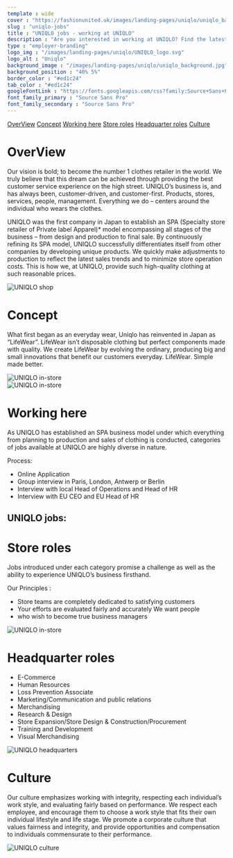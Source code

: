 ```yaml
---
template : wide
cover : "https://fashionunited.uk/images/landing-pages/uniqlo/uniqlo_background.jpg"
slug : "uniqlo-jobs"
title : "UNIQLO jobs - working at UNIQLO"
description : "Are you interested in working at UNIQLO? Find the latest fashion news and all the UNIQLO jobs thanks to FashionUnited."
type : "employer-branding"
logo_img : "/images/landing-pages/uniqlo/UNIQLO_logo.svg"
logo_alt : "Uniqlo"
background_image : "/images/landing-pages/uniqlo/uniqlo_background.jpg"
background_position : "40% 5%"
border_color : "#ed1c24"
tab_color : "#ed1c24"
googleFontLink : "https://fonts.googleapis.com/css?family:Source+Sans+Pro:400,700"
font_family_primary : "Source Sans Pro"
font_family_secondary : "Source Sans Pro"
---
```


<div>
<style>
  .fu-branding-logo img {
    max-width: 50%;
  }
  
  span {
    font-size: 16px;
  }
  
  .header-center {
    text-align: center;
    margin-top: 40px;
  }
  
  .fu-branding--min-height {
    margin-bottom: 90px;
  }

.fu-accordion-list .fu-main-container ul {
margin: 0;
}
</style>

</div>
<div class="mdl-tabs__tab-bar fu-branding-tabs-bar--background-color">
  <a href="#overview" class="mdl-tabs__tab is-active fu-branding-tabs-item">OverView</a>
  <a href="#concept" class="mdl-tabs__tab fu-branding-tabs-item">Concept</a>
  <a href="#working-here" class="mdl-tabs__tab fu-branding-tabs-item">Working here</a>
  <a href="#store" class="mdl-tabs__tab fu-branding-tabs-item">Store roles</a>
  <a href="#headquarter" class="mdl-tabs__tab fu-branding-tabs-item">Headquarter roles</a>
  <a href="#culture" class="mdl-tabs__tab fu-branding-tabs-item">Culture</a>
</div>
<div class="mdl-tabs__panel is-active" id="overview">
  <h1>OverView</h1>
  <p>
    Our vision is bold; to become the number 1 clothes retailer in the world. We truly believe that this dream can be achieved
    through providing the best customer service experience on the high street. UNIQLO’s business is, and has always been, customer-driven,
    and customer-first. Products, stores, services, people, management. Everything we do – centers around the individual who
    wears the clothes.
  </p>
  <p>
    UNIQLO was the first company in Japan to establish an SPA (Specialty store retailer of Private label Apparel)* model encompassing
    all stages of the business – from design and production to final sale. By continuously refining its SPA model, UNIQLO successfully
    differentiates itself from other companies by developing unique products. We quickly make adjustments to production to reflect
    the latest sales trends and to minimize store operation costs. This is how we, at UNIQLO, provide such high-quality clothing
    at such reasonable prices.
  </p>
  <img class="img-responsive uniqlo-img--space" src="/images/landing-pages/uniqlo/uniqlo-building1.jpg" alt="UNIQLO shop"/>
</div>
<div class="mdl-tabs__panel" id="concept">
  <h1>Concept</h1>
  <p>
    What first began as an everyday wear, Uniqlo has reinvented in Japan as “LifeWear”. LifeWear isn’t disposable clothing but
    perfect components made with quality. We create LifeWear by evolving the ordinary, producing big and small innovations that
    benefit our customers everyday. LifeWear. Simple made better.
  </p>
  <div class="mdl-grid">
    <div class="mdl-cell mdl-cell--6-col mdl-cell--4-col-tablet mdl-cell--4-col-phone">
      <img class="img--space" src="/images/landing-pages/uniqlo/uniqlo-store1.jpg" alt="UNIQLO in-store" />
    </div>
    <div class="mdl-cell mdl-cell--6-col mdl-cell--4-col-tablet mdl-cell--4-col-phone">
      <img src="/images/landing-pages/uniqlo/uniqlo-store2.jpg" alt="UNIQLO in-store" />
    </div>
  </div>
</div>
<div class="mdl-tabs__panel" id="working-here">
  <h1>Working here</h1>
  <p>
    As UNIQLO has established an SPA business model under which everything from planning to production and sales of clothing
    is conducted, categories of jobs available at UNIQLO are highly diverse in nature.
  </p>
  <span>Process:</span>
  <ul>
    <li>Online Application</li>
    <li>Group interview in Paris, London, Antwerp or Berlin</li>
    <li>Interview with local Head of Operations and Head of HR</li>
    <li>Interview with EU CEO and EU Head of HR</li>
  </ul>
  <h2 class="header-center">
    UNIQLO jobs:
  </h2>
  <div class="fu-accordion-list">
    <div class="fu-embed-jobs" data-component="CompanyJobs" data-locales="en-GB" data-limit="50" data-profile_id="b5vPGKTFtmp3e7EDQ"></div>
  </div>
</div>
<div class="mdl-tabs__panel" id="store">
  <h1>Store roles</h1>
  <div class="mdl-grid">
    <div class="mdl-cell mdl-cell--6-col mdl-cell--4-col-tablet mdl-cell--4-col-phone">
      <p>Jobs introduced under each category promise a challenge as well as the ability to experience UNIQLO’s business firsthand.</p>
      <span>Our Principles :</span>
      <ul>
        <li>Store teams are completely dedicated to satisfying customers</li>
        <li>Your efforts are evaluated fairly and accurately We want people</li>
        <li>who wish to become true business managers</li>
      </ul>
    </div>
    <div class="mdl-cell mdl-cell--6-col mdl-cell--4-col-tablet mdl-cell--4-col-phone">
      <img src="/images/landing-pages/uniqlo/uniqlo-store1.jpg" alt="UNIQLO in-store"/>
    </div>
  </div>
  <div class="fu-accordion-list">
    <div class="fu-embed-jobs" data-component="CompanyJobs" data-category="Retail Management & In-store" data-locales="en-GB" data-limit="50" data-profile_id="b5vPGKTFtmp3e7EDQ"></div>
  </div>
</div>
<div class="mdl-tabs__panel" id="headquarter">
  <h1>Headquarter roles</h1>
  <div class="mdl-grid">
    <div class="mdl-cell mdl-cell--6-col mdl-cell--4-col-tablet mdl-cell--4-col-phone">
      <ul>
        <li>E-Commerce</li>
        <li>Human Resources</li>
        <li>Loss Prevention Associate</li>
        <li>Marketing/Communication and public relations</li>
        <li>Merchandising</li>
        <li>Research & Design</li>
        <li>Store Expansion/Store Design & Construction/Procurement</li>
        <li>Training and Development</li>
        <li>Visual Merchandising</li>
      </ul>
    </div>
    <div class="mdl-cell mdl-cell--6-col mdl-cell--4-col-tablet mdl-cell--4-col-phone">
      <img src="/images/landing-pages/uniqlo/uniqlo-building2.jpg" alt="UNIQLO headquarters"/>
    </div>
  </div>
  <div class="fu-accordion-list">
    <div class="fu-embed-jobs" data-component="CompanyJobs" data-category="Design & Creative" data-locales="en-GB" data-limit="50" data-profile_id="b5vPGKTFtmp3e7EDQ"></div>
  </div>
  <div class="fu-accordion-list">
    <div class="fu-embed-jobs" data-component="CompanyJobs" data-category="Internships" data-locales="en-GB" data-limit="50" data-profile_id="b5vPGKTFtmp3e7EDQ"></div>
  </div>
  <div class="fu-accordion-list">
    <div class="fu-embed-jobs" data-component="CompanyJobs" data-category="Other" data-locales="en-GB" data-limit="50" data-profile_id="b5vPGKTFtmp3e7EDQ"></div>
  </div>
  <div class="fu-accordion-list">
    <div class="fu-embed-jobs" data-component="CompanyJobs" data-category="Product & Supply Chain" data-locales="en-GB" data-limit="50" data-profile_id="b5vPGKTFtmp3e7EDQ"></div>
  </div>
  <div class="fu-accordion-list">
    <div class="fu-embed-jobs" data-component="CompanyJobs" data-category="Sales & Marketing" data-locales="en-GB" data-limit="50" data-profile_id="b5vPGKTFtmp3e7EDQ"></div>
  </div>
</div>
<div class="mdl-tabs__panel" id="culture">
  <h1>Culture</h1>
  <p>
    Our culture emphasizes working with integrity, respecting each individual’s work style, and evaluating fairly based on performance.
    We respect each employee, and encourage them to choose a work style that fits their own individual lifestyle and life stage.
    We promote a corporate culture that values fairness and integrity, and provide opportunities and compensation to individuals
    commensurate to their performance.
  </p>
  <img class="img-resonsive" src="/images/landing-pages/uniqlo/uniqlo-join-us.jpg" alt="UNIQLO culture"/>
</div>
